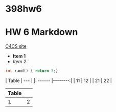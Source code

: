 # 398hw6
# HW 6 Markdown

[C4CS site](https://c4cs.github.io)

+ **Item 1**
+ *Item 2*

```C++
int rand() { return 3;}
```

| Table  |     ---    | 
|: ------ |--------:|
| 11      | 12      |
| 21      | 22      |

| Table |      |
| :---- |:----:|
| 1     | 2    |

